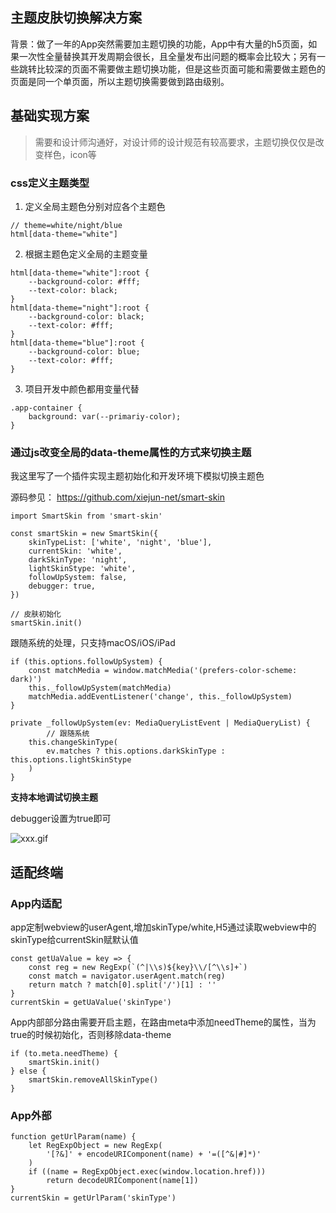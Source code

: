 ## 主题皮肤切换解决方案

背景：做了一年的App突然需要加主题切换的功能，App中有大量的h5页面，如果一次性全量替换其开发周期会很长，且全量发布出问题的概率会比较大；另有一些跳转比较深的页面不需要做主题切换功能，但是这些页面可能和需要做主题色的页面是同一个单页面，所以主题切换需要做到路由级别。

## 基础实现方案

> 需要和设计师沟通好，对设计师的设计规范有较高要求，主题切换仅仅是改变样色，icon等

### css定义主题类型

1.  定义全局主题色分别对应各个主题色

```
// theme=white/night/blue
html[data-theme="white"]
```

2.  根据主题色定义全局的主题变量

```
html[data-theme="white"]:root {
    --background-color: #fff;
    --text-color: black;
}
html[data-theme="night"]:root {
    --background-color: black;
    --text-color: #fff;
}
html[data-theme="blue"]:root {
    --background-color: blue;
    --text-color: #fff;
}
```

3.  项目开发中颜色都用变量代替

```
.app-container {
    background: var(--primariy-color);
}
```

### 通过js改变全局的data-theme属性的方式来切换主题

我这里写了一个插件实现主题初始化和开发环境下模拟切换主题色

源码参见： <https://github.com/xiejun-net/smart-skin>

```
import SmartSkin from 'smart-skin'

const smartSkin = new SmartSkin({
    skinTypeList: ['white', 'night', 'blue'],
    currentSkin: 'white',
    darkSkinType: 'night',
    lightSkinStype: 'white',
    followUpSystem: false,
    debugger: true, 
})

// 皮肤初始化
smartSkin.init()
```

跟随系统的处理，只支持macOS/iOS/iPad

```
if (this.options.followUpSystem) {
    const matchMedia = window.matchMedia('(prefers-color-scheme: dark)')
    this._followUpSystem(matchMedia)
    matchMedia.addEventListener('change', this._followUpSystem)
}

private _followUpSystem(ev: MediaQueryListEvent | MediaQueryList) {
        // 跟随系统
    this.changeSkinType(
        ev.matches ? this.options.darkSkinType : this.options.lightSkinStype
    )
}
```

**支持本地调试切换主题**

debugger设置为true即可

![xxx.gif](https://p1-juejin.byteimg.com/tos-cn-i-k3u1fbpfcp/4429a2347c5640cdbdd97152c2478f98~tplv-k3u1fbpfcp-watermark.image?)

## 适配终端

### App内适配
app定制webview的userAgent,增加skinType/white,H5通过读取webview中的skinType给currentSkin赋默认值

```
const getUaValue = key => {
    const reg = new RegExp(`(^|\\s)${key}\\/[^\\s]+`)
    const match = navigator.userAgent.match(reg)
    return match ? match[0].split('/')[1] : ''
}
currentSkin = getUaValue('skinType')

```
App内部部分路由需要开启主题，在路由meta中添加needTheme的属性，当为true的时候初始化，否则移除data-theme
```
if (to.meta.needTheme) {
    smartSkin.init()
} else {
    smartSkin.removeAllSkinType()
}
```

### App外部

```
function getUrlParam(name) {
    let RegExpObject = new RegExp(
        '[?&]' + encodeURIComponent(name) + '=([^&|#]*)'
    )
    if ((name = RegExpObject.exec(window.location.href)))
        return decodeURIComponent(name[1])
}
currentSkin = getUrlParam('skinType')
```
